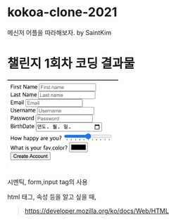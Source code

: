 # kokoa-clone-2021
메신저 어플을 따라해보자. by SaintKim

# 챌린지 1회차 코딩 결과물

<img src = "/img/challengeday_1.png" width="50%" height="50%" >  

시멘틱, form,input tag의 사용

html 태그, 속성 등을 알고 싶을 때,

> https://developer.mozilla.org/ko/docs/Web/HTML

